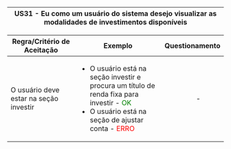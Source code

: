 <table>
    <thead>
        <tr>
            <th colspan="2" rowspan="2"> US31 - Eu como um usuário do sistema desejo visualizar as modalidades de investimentos disponíveis</th>
        </tr>        
    </thead>
</table>

<table>
    <thead>
        <tr>
            <th>Regra/Critério de Aceitação</th>
            <th>Exemplo</th>
            <th>Questionamento</th>
        </tr>        
    </thead>
    <tbody>
        <tr>
            <td>O usuário deve estar na seção investir</td>
            <td>
                <ul>
                    <li>O usuário está na seção investir e procura um título de renda fixa para investir - <span style="color:green">OK</span></li>
                    <li>O usuário está na seção de ajustar conta - <span style="color:red">ERRO</span></li>
                </ul>
            </td>
            <td>
                <ul>
                    <p align="center">-</p>
                </ul>
            </td>
        </tr>
    </tbody>
</table>